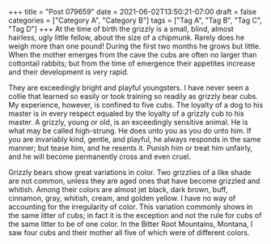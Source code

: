 +++
title = "Post 079659"
date = 2021-06-02T13:50:21-07:00
draft = false
categories = ["Category A", "Category B"]
tags = ["Tag A", "Tag B", "Tag C", "Tag D"]
+++
At the time of birth the grizzly is a small, blind, almost hairless, ugly little fellow, about the size of a chipmunk. Rarely does he weigh more than one pound! During the first two months he grows but little. When the mother emerges from the cave the cubs are often no larger than cottontail rabbits; but from the time of emergence their appetites increase and their development is very rapid.

They are exceedingly bright and playful youngsters. I have never seen a collie that learned so easily or took training so readily as grizzly bear cubs. My experience, however, is confined to five cubs. The loyalty of a dog to his master is in every respect equaled by the loyalty of a grizzly cub to his master. A grizzly, young or old, is an exceedingly sensitive animal. He is what may be called high-strung. He does unto you as you do unto him. If you are invariably kind, gentle, and playful, he always responds in the same manner; but tease him, and he resents it. Punish him or treat him unfairly, and he will become permanently cross and even cruel.

Grizzly bears show great variations in color. Two grizzlies of a like shade are not common, unless they are aged ones that have become grizzled and whitish. Among their colors are almost jet black, dark brown, buff, cinnamon, gray, whitish, cream, and golden yellow. I have no way of accounting for the irregularity of color. This variation commonly shows in the same litter of cubs; in fact it is the exception and not the rule for cubs of the same litter to be of one color. In the Bitter Root Mountains, Montana, I saw four cubs and their mother all five of which were of different colors.
